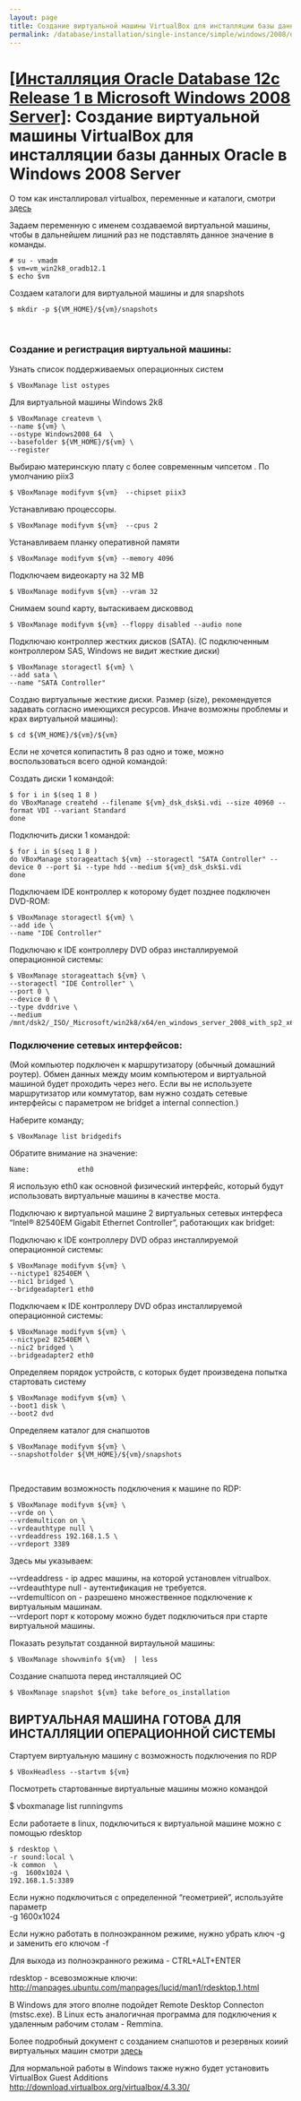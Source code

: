 ```yaml
---
layout: page
title: Создание виртуальной машины VirtualBox для инсталляции базы данных Oracle в Windows 2008 Server
permalink: /database/installation/single-instance/simple/windows/2008/oracle/12.1/virtualbox-mashines/windows/2008/
---
```


# <a href="/database/installation/single-instance/simple/windows/2008/oracle/12.1/">[Инсталляция Oracle Database 12c Release 1 в Microsoft Windows 2008 Server]</a>: Создание виртуальной машины VirtualBox для инсталляции базы данных Oracle в Windows 2008 Server


О том как инсталлировал virtualbox, переменные и каталоги, смотри
<a href="http://sysadm.ru/linux/virtual/virtualbox/">здесь</a>


Задаем переменную с именем создаваемой виртуальной машины, чтобы в дальнейшем лишний раз не подставлять данное значение в команды.

    # su - vmadm
    $ vm=vm_win2k8_oradb12.1
    $ echo $vm


Создаем каталоги для виртуальной машины и для snapshots

	$ mkdir -p ${VM_HOME}/${vm}/snapshots

<br/>

### Создание и регистрация виртуальной машины:


Узнать список поддерживаемых операционных систем


	$ VBoxManage list ostypes


Для виртуальной машины Windows 2k8


    $ VBoxManage createvm \
    --name ${vm} \
    --ostype Windows2008_64  \
    --basefolder ${VM_HOME}/${vm} \
    --register


Выбираю материнскую плату с более современным чипсетом . По умолчанию piix3

	$ VBoxManage modifyvm ${vm}  --chipset piix3

Устанавливаю процессоры.

	$ VBoxManage modifyvm ${vm}  --cpus 2

Устанавливаем планку оперативной памяти

	$ VBoxManage modifyvm ${vm} --memory 4096


Подключаем видеокарту на 32 MB

	$ VBoxManage modifyvm ${vm} --vram 32

Снимаем sound карту, вытаскиваем дисковвод

	$ VBoxManage modifyvm ${vm} --floppy disabled --audio none


Подключаю контроллер жестких дисков (SATA). (С подключенным контроллером SAS, Windows не видит жесткие диски)


    $ VBoxManage storagectl ${vm} \
    --add sata \
    --name "SATA Controller"

Создаю виртуальные жесткие диски. Размер (size), рекомендуется задавать согласно имеющихся ресурсов. Иначе возможны проблемы и крах виртуальной машины):

	$ cd ${VM_HOME}/${vm}/${vm}


Если не хочется копипастить 8 раз одно и тоже, можно воспользоваться всего одной командой:

Создать диски 1 командой:

    $ for i in $(seq 1 8 )  
    do VBoxManage createhd --filename ${vm}_dsk_dsk$i.vdi --size 40960 --format VDI --variant Standard
    done


Подключить диски 1 командой:

    $ for i in $(seq 1 8 )
    do VBoxManage storageattach ${vm} --storagectl "SATA Controller" --device 0 --port $i --type hdd --medium ${vm}_dsk_dsk$i.vdi
    done


Подключаем IDE контроллер к которому будет позднее подключен DVD-ROM:

    $ VBoxManage storagectl ${vm} \
    --add ide \
    --name "IDE Controller"


Подключаю к IDE контроллеру DVD образ инсталлируемой операционной системы:

    $ VBoxManage storageattach ${vm} \
    --storagectl "IDE Controller" \
    --port 0 \
    --device 0 \
    --type dvddrive \
    --medium /mnt/dsk2/_ISO/_Microsoft/win2k8/x64/en_windows_server_2008_with_sp2_x64_dvd_342336.iso

### Подключение сетевых интерфейсов:

(Мой компьютер подключен к маршрутизатору (обычный домашний роутер). Обмен данных между моим компьютером и виртуальной машиной будет проходить через него. Если вы не используете маршрутизатор или коммутатор, вам нужно создать сетевые интерфейсы с параметром не bridget а internal connection.)


Наберите команду;

    $ VBoxManage list bridgedifs

Обратите внимание на значение:

    Name:            eth0


Я использую eth0 как основной физический интерфейс, который будут использовать виртуальные машины в качестве моста.


Подключаю к виртуальной машине 2 виртуальных сетевых интерфеса “Intel® 82540EM Gigabit Ethernet Controller”, работающих как bridget:

Подключаю к IDE контроллеру DVD образ инсталлируемой операционной системы:

    $ VBoxManage modifyvm ${vm} \
    --nictype1 82540EM \
    --nic1 bridged \
    --bridgeadapter1 eth0


Подключаем к IDE контроллеру DVD образ инсталлируемой операционной системы:

    $ VBoxManage modifyvm ${vm} \
    --nictype2 82540EM \
    --nic2 bridged \
    --bridgeadapter2 eth0


Определяем порядок устройств, с которых будет произведена попытка стартовать систему


    $ VBoxManage modifyvm ${vm} \
    --boot1 disk \
    --boot2 dvd


Определяем каталог для снапшотов


    $ VBoxManage modifyvm ${vm} \
    --snapshotfolder ${VM_HOME}/${vm}/snapshots

<br/>

Предоставим возможность подключения к машине по RDP:


    $ VBoxManage modifyvm ${vm} \
    --vrde on \
    --vrdemulticon on \
    --vrdeauthtype null \
    --vrdeaddress 192.168.1.5 \
    --vrdeport 3389


Здесь мы указываем:


--vrdeaddress - ip адрес машины, на которой установлен vitrualbox.  
--vrdeauthtype null - аутентификация не требуется.  
--vrdemulticon on - разрешено множественное подключение к виртуальным машинам.  
--vrdeport порт к которому можно будет подключиться при старте виртуальной машины.  


Показать результат созданной виртаульной машины:

    $ VBoxManage showvminfo ${vm}  | less


Создание снапшота перед инсталляцией ОС

    $ VBoxManage snapshot ${vm} take before_os_installation


## ВИРТУАЛЬНАЯ МАШИНА ГОТОВА ДЛЯ ИНСТАЛЛЯЦИИ ОПЕРАЦИОННОЙ СИСТЕМЫ


Стартуем виртуальную машину с возможность подключения по RDP

    $ VBoxHeadless --startvm ${vm}

Посмотреть стартованные виртуальные машины можно командой

$ vboxmanage list runningvms


Если работаете в linux, подключиться к виртуальной машине можно с помощью rdesktop


    $ rdesktop \
    -r sound:local \
    -k common  \
    -g  1600x1024 \
    192.168.1.5:3389


Если нужно подключиться с определенной “геометрией”, используйте параметр  
-g  1600x1024


Если нужно работать в полноэкранном режиме, нужно убрать ключ -g и заменить его ключом -f

Для выхода из полноэкранного режима - CTRL+ALT+ENTER


rdesktop - всевозможные ключи:<br/>
http://manpages.ubuntu.com/manpages/lucid/man1/rdesktop.1.html<br/>


В Windows для этого вполне подойдет Remote Desktop Connecton (mstsc.exe). В Linux есть аналогичная программа для подключения к удаленным рабочим столам - Remmina.


Более подробный документ с созданием снапшотов и резервных коиий виртуальных машин смотри
<a href="http://sysadm.ru/linux/virtual/virtualbox/">здесь</a>


Для нормальной работы в Windows также нужно будет установить VirtualBox Guest Additions  
http://download.virtualbox.org/virtualbox/4.3.30/

